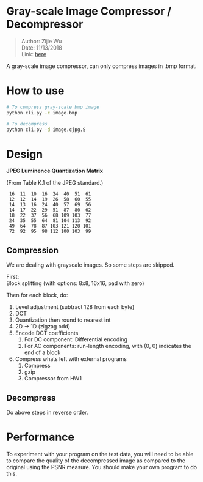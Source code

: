 # Gray-scale Image Compressor / Decompressor

> Author: Zijie Wu  
> Date: 11/13/2018  
> Link: [here](http://www.cs.brandeis.edu/%7Estorer/cs175/Assignments/ProjectJPEG.html)

A gray-scale image compressor, can only compress images in .bmp format.

# How to use

```bash
# To compress gray-scale bmp image
python cli.py -c image.bmp

# To decompress
python cli.py -d image.cjpg.S
```

# Design

**JPEG Luminence Quantization Matrix**

(From Table K.1 of the JPEG standard.) 

```
 16  11  10  16  24  40  51  61  
 12  12  14  19  26  58  60  55  
 14  13  16  24  40  57  69  56  
 14  17  22  29  51  87  80  62  
 18  22  37  56  68 109 103  77  
 24  35  55  64  81 104 113  92 
 49  64  78  87 103 121 120 101
 72  92  95  98 112 100 103  99
 ```
 
 ## Compression
 
 We are dealing with grayscale images. So some steps are skipped.
 
 First:  
 Block splitting (with options: 8x8, 16x16, pad with zero)
 
 Then for each block, do:
 
 1. Level adjustment (subtract 128 from each byte)
 3. DCT
 4. Quantization then round to nearest int
 5. 2D -> 1D (zigzag odd)
 5. Encode DCT coefficients
    1. For DC component: Differential encoding
    2. For AC components: run-length encoding, with (0, 0) indicates the end of a block
 6. Compress whats left with external programs
    1. Compress
    2. gzip
    3. Compressor from HW1
 
 ## Decompress

Do above steps in reverse order.

# Performance

To experiment with your program on the test data, you will need to be able to compare the quality of the decompressed image as compared to the original using the PSNR measure. You should make your own program to do this.
